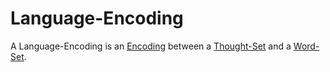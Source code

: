 # Language-Encoding

A Language-Encoding is an [Encoding](60079.md) between a [Thought-Set](40000018.md) and a [Word-Set](650025.md).